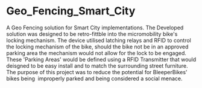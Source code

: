 # Geo_Fencing_Smart_City
A Geo Fencing solution for Smart City implementations. The Developed solution was designed to be retro-fittble into the micromobility bike's locking mechanism. The device utilised latching relays and RFID to control the locking mechanism of the bike, should the bike not be in an approved parking area the mechanism would not allow for the lock to be engaged. These 'Parking Areas' would be defined using a RFID Transmitter that would deisgned to be easy install and to match the surrounding street furniture. The purpose of this project was to reduce the potential for BleeperBikes' bikes being  improperly parked and being considered a social menace.

